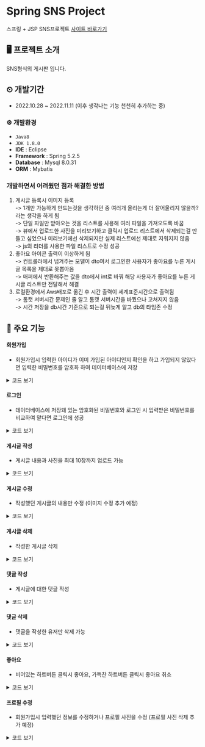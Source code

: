 # Spring SNS Project 
스프링 + JSP SNS프로젝트
<a href="[3.39.125.101:8080](http://3.39.125.101:8080/)">사이트 바로가기</a>

## 🖥 프로젝트 소개
SNS형식의 게시판 입니다. 
## ⏲ 개발기간
* 2022.10.28 ~ 2022.11.11 (이후 생각나는 기능 천천히 추가하는 중)
### ⚙ 개발환경
- `Java8`
- `JDK 1.8.0`
- **IDE** : Eclipse
- **Framework** : Spring 5.2.5
- **Database** : Mysql 8.0.31
- **ORM** : Mybatis
### 개발하면서 어려웠던 점과 해결한 방법
1. 게시글 등록시 이미지 등록 </br>-> 1개만 가능하게 만드는것을 생각하던 중 여러개 올리는게 더 잘어울리지 않을까? 라는 생각을 하게 됨 </br>-> 단일 파일만 받아오는 것을 리스트를 사용해 여러 파일을 가져오도록  바꿈 </br>-> 뷰에서 업로드한 사진을 미리보기하고 클릭시 업로드 리스트에서 삭제되는걸 만들고 싶었으나 미리보기에선 삭제되지만 실제 리스트에선 제대로 지워지지 않음 </br>-> js의 리더를 사용한 파일 리스트로 수정 성공
2. 좋아요 아이콘 출력이 이상하게 됨
   </br>-> 컨트롤러에서 넘겨주는 모델이 dto여서 로그인한 사용자가 좋아요를 누른 게시글 목록을 제대로 못뽑아옴
   </br>-> 매퍼에서 반환해주는 값을 dto에서 int로 바꿔 해당 사용자가 좋아요를 누른 게시글 리스트만 전달해서 해결
3. 로컬환경에서 Aws배포로 옮긴 후 시간 출력이 세계표준시간으로 출력됨 </br>-> 톰캣 서버시간 문제인 줄 알고 톰캣 서버시간을 바꿨으나 고쳐지지 않음 </br>-> 시간 저장을 db시간 기준으로 되는걸 뒤늦게 알고 db의 타임존 수정
## 📌 주요 기능
#### 회원가입
* 회원가입시 입력한 아이디가 이미 가입된 아이디인지 확인을 하고 가입되지 않았다면 입력한 비밀번호를 암호화 하여 데이터베이스에 저장
<details>
<summary>코드 보기</summary>

```java
	@PostMapping(value="/idChk")
	public @ResponseBody  int idCheck(String user_id) {
		// 회원가입시 아이디 중복 체크
		int result = this.userService.checkJoin(user_id);
		return result;
	}
```

```
<select id="check_join" parameterType="string" resultType="int">
	<![CDATA[
		select count(*) from user where user_id = #{user_id}
	]]>
</select>
```
```JAVA
 	public String createUser(UserDTO dto) {
		PasswordEncoder p = new BCryptPasswordEncoder();
		dto.setUser_pw(p.encode(dto.getUser_pw()));		
		
		int affectRowCount = this.userDao.userInsert(dto);
		if(affectRowCount == 1) {
			return dto.getUser_id();
		}
		return null;
	}
```
```javascript
$('#idChk').click(function() {
        		let user_id = $('#user_id').val().trim();
        		
        		if(user_id == '') {
        			alert('아이디를 입력해 주세요')
        		}else {
    	    		$.ajax({
    	    			url : "/idChk",
    	    			type : "post",
    	    			dataType : 'json',
    	    			data : {user_id : user_id},
    	    			success : function(result) {
    	    				if(result == 1) {
    	    					$('.submit').attr('disabled', true);
    	    					alert('이미 사용중인 아이디입니다.');
    	    				} else {
    							$('#user_id').attr('readonly', true);
    							$('#idChk').attr('disabled', true);
    							$('#idChk').css('background-color', '#e3e3e3');
    							flag_id = true
    							if(flag_id == true && flag_pw == true) {
    			    				$('.submit').removeAttr('style');
    			    				$('.submit').removeAttr('disabled');    					
    		    				}
    	    					alert('사용 가능한 아이디 입니다.');
    	    				}
    	    			},
    	    			error : function() {
    	    				alert('서버 요청에 실패했습니다.');
    	    			}
    	    		})
        		}
        	})
```
</details>

#### 로그인
* 데이터베이스에 저장돼 있는 암호화된 비밀번호와 로그인 시 입력받은 비밀번호를 비교하여 맡다면 로그인에 성공

<details>
<summary>코드 보기</summary>

```java
	@PostMapping(value="/login")
	public String loginPost(@ModelAttribute LoginDTO dto, HttpServletRequest request, RedirectAttributes rttr) {
		// 비밀번호 암호화를 위해 인코더 객체 생성
		PasswordEncoder p = new BCryptPasswordEncoder();
		
		// 로그인 성공 후 세션에 아이디를 저장해두기 위해 만듬
		HttpSession session = request.getSession();
		
		// DB에 저장돼있는 해당 유저의 암호화된 비밀번호
		String userDBPassword = this.userService.login(dto);
		// 입력한 비밀번호와 암호화된 비밀번호를 비교해서 비밀번호가 맞으면
		if(p.matches(dto.getUser_pw(), userDBPassword)) {
			// 세션에 유저의 아이디를 저장하고 메인화면으로
			session.setAttribute("user_id", dto.getUser_id());
			return "redirect:/";
		} else {
			// 실패하면 메시지에 false를 저장하고 다시 로그인 화면으로
			// addFlashAttribute = 새로고침하면 사라지는 정보
			rttr.addFlashAttribute("message", false);
			session.setAttribute("user_id", null);
			
			return "redirect:login";
		}
		
	}
```
</details>

#### 게시글 작성
* 게시글 내용과 사진을 최대 10장까지 업로드 가능
<details>
<summary>코드 보기</summary>

```java
@PostMapping(value="/new_feed")
	public String newFeedPost(FeedDTO dto, HttpServletRequest req, MultipartHttpServletRequest mhsq, RedirectAttributes rttr) throws IllegalStateException, IOException {
		//HttpSession session = req.getSession();
		
		// 제일 마지막 게시글의 게시글 번호를 가져옴
		Integer feed_id = feedService.getFeedMax();
		
		// 게시글이 없을 경우 게시글 번호를 0으로
		if(feed_id == null) {
			feed_id = 0;
		}
		
		int affectRowCount = feedService.newFeed(dto);
		// 게시글 내용 저장에 성공하면
		if(affectRowCount == 1) {
			// 사진 저장 경로
			String realFolder = req.getSession().getServletContext().getRealPath("/") + "resources/uploadImg/";
			File dir = new File(realFolder);
			// 폴더가 없으면 생성
			if(!dir.isDirectory()) {
				dir.mkdirs();
			}
			
			// 뷰에서 넘겨받은 사진 파일들
			List<MultipartFile> mf = mhsq.getFiles("uploadFile");
			if(mf.size() == 1 && mf.get(0).getOriginalFilename().equals("")) {
			} else {
				for(int i = 0; i < mf.size(); i++) {
					// 업로드 이미지의 이름 중복을 방지하기 위해 랜덤한 문자열을 생성해서 추가
					String genId = UUID.randomUUID().toString();
					String originalFileName = mf.get(i).getOriginalFilename();
					
					String saveFileName = genId + "." + FilenameUtils.getExtension(originalFileName);
					
					String savePath = realFolder + saveFileName;
					long fileSize = mf.get(i).getSize();
					
					mf.get(i).transferTo(new File(savePath));
					
					// 서버에 저장된 이미지의 이름을 디비에 저장
					feedService.fileUpload(originalFileName, saveFileName, fileSize, feed_id + 1);
				}
			}
			return "redirect:/";
		} else {
			rttr.addFlashAttribute("message", false);
			return "redirect:new_feed";
		}
		
	}
	
```
</details>

#### 게시글 수정
* 작성했던 게시글의 내용만 수정 (이미지 수정 추가 예정)

<details>
<summary>코드 보기</summary>

```java
@GetMapping(value="modify_feed")
	public ModelAndView modifyFeedGet(@RequestParam String feed_id) {
		// 수정하려는 게시글의 게시글 번호를 통해 DB에서 정보를 가져옴
		FeedDTO dto = feedService.getFeedById(feed_id);
		ModelAndView mav = new ModelAndView();
		
		// 가져온 정보를 모델로 뷰에 넘겨서 화면에 출력
		mav.addObject("data", dto);
		mav.setViewName("/board/modifyFeed");
		
		return mav;
	}
	
	@PostMapping(value="/modify_feed")
	public String modifyFeedPost(@RequestParam String feed_id) {
		// 수정하려는 게시글의 게시글 번호를 파라미터로 전달
		return "redirect:/modify_feed?feed_id=" + feed_id;
	}
	
	@PostMapping(value="modify_feed_execute")
	public String modifyFeedExecute(@RequestParam Map<String, Object> map) {
		// 게시글 수정 진행
		feedService.modifyFeed(map);
		
		return "redirect:/";
	}
	
```
</details>

#### 게시글 삭제
* 작성한 게시글 삭제

<details>
<summary>코드 보기</summary>

```java
	@PostMapping(value="/delete_feed")
	public String deleteFeed(@RequestParam String feed_id, HttpServletRequest req) {
		// 게시글과 서버에 올라와 있는 해당 게시글에 대한 사진을 함께 지우기 위해 폴더 경로를 변수로 설정
		String realFolder = req.getSession().getServletContext().getRealPath("/") + "/resources/uploadImg/";
		
		// 게시글의 사진에 해당하는 정보를 DB에서 가져옴 
		List<UploadFileDTO> feedUploadFileList = feedService.getFeedUploadFile(feed_id);
		
		// 서버에 파일이름이 존재한다면 삭제
		for (UploadFileDTO uploadFileDTO : feedUploadFileList) {
			File file = new File(realFolder + uploadFileDTO.getFile_name());
			if(file.exists()) {
				file.delete();
			}
		}
		
		// 게시글 내용 삭제
		feedService.deleteFeed(feed_id);
		return "redirect:/";
	} 
```
</details>

#### 댓글 작성
* 게시글에 대한 댓글 작성

<details>
<summary>코드 보기</summary>

```java
	@PostMapping(value="/new_comment")
	public String newComment(CommentDTO comment) {
		// 댓글 작성
		feedService.newComment(comment);
		
		return "redirect:/";
	}
```
```
<insert id="new_feed" parameterType="com.project.sns.dto.FeedDTO" useGeneratedKeys="true" keyProperty="feed_id">
	<![CDATA[{ call new_feed(
		#{feed_content},
		#{feed_user_id}
		)}
	]]>
</insert>
```
</details>

#### 댓글 삭제
* 댓글을 작성한 유저만 삭제 가능

<details>
<summary>코드 보기</summary>

```java
	@PostMapping(value="/delete_comment")
	public String deleteComment(@RequestParam Map<String, Object> map) {
		// 댓글 번호를 가져와 댓글 삭제
		feedService.deleteComment(map);
		
		return "redirect:/";
	}
```
```
<c:if test="${user_id eq comment.comment_user_id }">
    <form action="/delete_comment" method="post" id="comment_form" class="col-1 row text-center">
        <input type="hidden" name="comment_feed_id" value="${feed.feed_id }" />
        <input type="hidden" name="comment_id" value="${comment.comment_id }" />
        // 댓글 삭제 버튼
        <button class="delete-btn fa-solid fa-eraser fa-sm" type="submit"></button>
    </form>
</c:if>
```
</details>

#### 좋아요
* 비어있는 하트버튼 클릭시 좋아요, 가득찬 하트버튼 클릭시 좋아요 취소

<details>
<summary>코드 보기</summary>

```java
@ResponseBody
	@GetMapping(value="/like")
	public FeedDTO like(@RequestParam String num, HttpServletRequest req) {
		// 좋아요 클릭
		HttpSession session = req.getSession();
		LikeDTO likeDTO = new LikeDTO();
		// LikeDTO에 좋아요를 누른 유저의 아이디와 게시글 번호를 저장
		likeDTO.setLike_feed_id(Integer.parseInt(num));
		likeDTO.setLike_user_id(session.getAttribute("user_id").toString());
		
		// 게시글의 좋아요 수를 1 증가시키고 좋아요 수가 증가한 게시긇의 정보를 AJAX요청의 결과로 반환
		FeedDTO result = feedService.likeUp(likeDTO);
		
		return result;
	}
	
	@ResponseBody
	@GetMapping(value="/like_cancel")
	public FeedDTO likeCancel(@RequestParam String num, HttpServletRequest req) {
		// 좋아요 취소
		HttpSession session = req.getSession();
		LikeDTO likeDTO = new LikeDTO();
		//LikeDTODP 좋아요 취소를 한 유저의 아이디와 게시글 번호를 저장
		likeDTO.setLike_feed_id(Integer.parseInt(num));
		likeDTO.setLike_user_id(session.getAttribute("user_id").toString());
		
		// 게시글의 좋아요 수를 1 감소시키고 좋아요 수가 감소한 게시글의 정보를 AJAX요청의 결과로 반환
		FeedDTO result = feedService.likeCancel(likeDTO);
		
		return result;
	}
```
```
$(".like").click(function() {
			let num = $(this).attr('idx');
			console.log('like click');
			
			
			if(num == null) {
				return
			} else if($(this).attr('class') == 'like fa-regular fa-heart') {
				$.ajax({
					url : 'like',
					type : 'get',
					data : {
						num : num
					},
					success : function(result) {
						let like = result.feed_like_count;
						$('#like'+num).text(like);
					},
					error : function() {
						alert('서버 에러')
					}
				})
				$(this).attr('class', 'like fa-solid fa-heart')
			} else if($(this).attr('class') == 'like fa-solid fa-heart') {
				$.ajax({
					url : 'like_cancel',
					type : 'get',
					data : {
						num : num,
					},
					success : function(result) {
						let like = result.feed_like_count;
						$('#like'+num).text(like);
					},
					error : function() {
						alert('서버 에러');
					}
				})
				$(this).attr('class', 'like fa-regular fa-heart')
			}
		})
```
</details>

#### 프로필 수정
* 회원가입시 입력했던 정보를 수정하거나 프로필 사진을 수정 (프로필 사진 삭제 추가 예정)

<details>
<summary>코드 보기</summary>

```java
@PostMapping(value="/user_modify")
	public String userModifyPost(@ModelAttribute UserDTO dto, MultipartHttpServletRequest file ,HttpServletRequest req, RedirectAttributes rttr) {
		// 입력한 비밀번호를 DB의 암호화된 비밀번호와 비교하기 위해 객체 생성
		PasswordEncoder p = new BCryptPasswordEncoder();
		String myDBPw = this.userService.checkPw(dto);
		
		// 입력한 비밀번호가 암호화된 비밀번호와 일치하는지 확인
		boolean checkPw = p.matches(dto.getUser_pw(), myDBPw);
		
		if(checkPw == true) {
			// 유저의 수정된 정보를 저장
			this.userService.modifyUser(dto);
			
			// 프로필 사진을 저장하기 위한 경로를 변수에 저장
			String realFolder = req.getSession().getServletContext().getRealPath("/") + "/resources/uploadImg/profileImg/";
			File dir = new File(realFolder);
			// 해당 폴더가 없으면 폴더를 생성
			if(!dir.isDirectory()) {
				dir.mkdirs();
			}
			
			// 업로드한 프로필 사진
			MultipartFile mf = file.getFile("uploadProfile");
			
			// 사진 이름의 중복을 방지하기 위해 랜덤한 문자열 생성후 붙여서 사진이름을 저장
			String genId = UUID.randomUUID().toString();
			String originalFileName = mf.getOriginalFilename();
			// 프로필 사진을 변경했다면
			if(!originalFileName.isEmpty()) {
				String saveFileName = genId + "." + FilenameUtils.getExtension(originalFileName);
				String savePath = realFolder + saveFileName;
				
				try {
					// 서버에 프로필 사진을 저장
					mf.transferTo(new File(savePath));
				} catch (IllegalStateException e) {
					// TODO Auto-generated catch block
					e.printStackTrace();
				} catch (IOException e) {
					// TODO Auto-generated catch block
					e.printStackTrace();
				}
				
				// 서버에 저장된 프로필 사진 이름을 DB에 저장
				this.userService.updateProfile(originalFileName, saveFileName, dto.getUser_id());
			}
			
			
			return "redirect:/user_detail?user_id=" + dto.getUser_id();
		} else {
			rttr.addFlashAttribute("chkPwMsg", false);
			
			return "redirect:/user_modify?user_id=" + dto.getUser_id();
		}
		
		
	}
```

</details>
